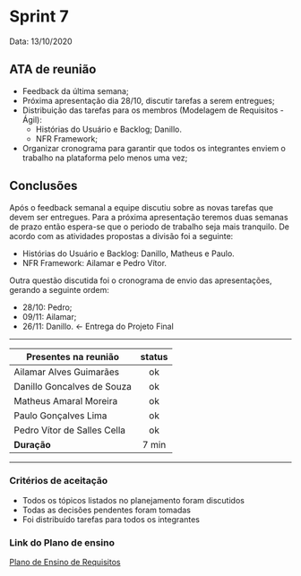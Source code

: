 # Sprint 7

Data: 13/10/2020

## ATA de reunião

- Feedback da última semana;
- Próxima apresentação dia 28/10, discutir tarefas a serem entregues;
- Distribuição das tarefas para os membros (Modelagem de Requisitos - Ágil):
    - Histórias do Usuário e Backlog; Danillo.
    - NFR Framework;
- Organizar cronograma para garantir que todos os integrantes enviem o trabalho na plataforma pelo menos uma vez;

## Conclusões

Após o feedback semanal a equipe discutiu sobre as novas tarefas que devem ser entregues. Para a próxima apresentação teremos duas semanas de prazo então espera-se que o periodo de trabalho seja mais tranquilo. De acordo com as atividades propostas a divisão foi a seguinte:  
- Histórias do Usuário e Backlog: Danillo, Matheus e Paulo.
- NFR Framework: Ailamar e Pedro Vítor.  

Outra questão discutida foi o cronograma de envio das apresentações, gerando a seguinte ordem:  
- 28/10: Pedro;
- 09/11: Ailamar;
- 26/11: Danillo. <- Entrega do Projeto Final 

---

| Presentes na reunião    | status |
| ----------------------- | :----: |
| Ailamar Alves Guimarães  | ok  |
| Danillo Goncalves de Souza | ok |
| Matheus Amaral Moreira   | ok |
| Paulo Gonçalves Lima     | ok |
| Pedro Vítor de Salles Cella | ok |
| **Duração** | 7 min |

---

### Critérios de aceitação

- Todos os tópicos listados no planejamento foram discutidos
- Todas as decisões pendentes foram tomadas
- Foi distribuído tarefas para todos os integrantes

### Link do Plano de ensino

[Plano de Ensino de Requisitos](https://aprender3.unb.br/pluginfile.php/426680/mod_resource/content/2/Plano_de_Ensino%20RE%2012020TerQui.pdf)
